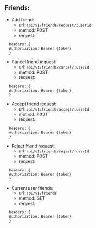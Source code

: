 ## Friends: 
  - Add friend:
    +  url: ```api/v1/friends/request/:userId```
    +  method: POST
    +  request:
```
  headers: {
  Authorization: Bearer {token}
  }
```

  - Cancel friend request:
    +  url: ```api/v1/friends/cancel/:userId```
    +  method: POST
    +  request:
```
  headers: {
  Authorization: Bearer {token}
  }
```

  - Accept friend request:
    +  url: ```api/v1/friends/accept/:userId```
    +  method: POST
    +  request:
```
  headers: {
  Authorization: Bearer {token}
  }
```

  - Reject friend request:
    +  url: ```api/v1/friends/reject/:userId```
    +  method: POST
    +  request:
```
  headers: {
  Authorization: Bearer {token}
  }
```

  - Current user friends:
    +  url: ```api/v1/friends```
    +  method: GET
    +  request:
```
  headers: {
  Authorization: Bearer {token}
  }
```
